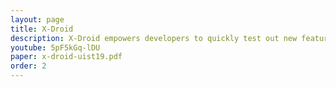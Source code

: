 ```yaml
---
layout: page
title: X-Droid
description: X-Droid empowers developers to quickly test out new features of their apps by integrating functions from other existing apps. X-Droid makes this possible by combining a technique called programming-by-demonstration (PBD) with a system that can run an existing app without showing any visual output. For more information and other videos, check out the website at <a href="https://nmsl.kaist.ac.kr/projects/xdroid/">https://nmsl.kaist.ac.kr/projects/xdroid/</a>.
youtube: 5pF5kGq-lDU
paper: x-droid-uist19.pdf
order: 2
---
```

